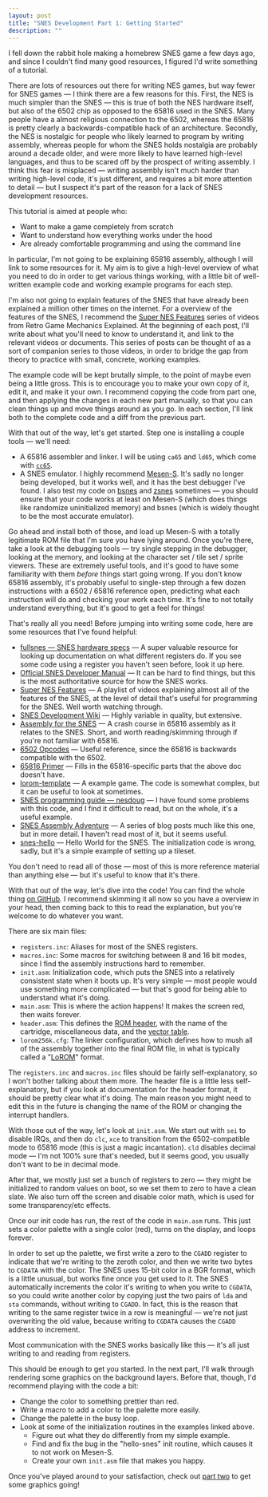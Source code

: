 ```yaml
---
layout: post
title: "SNES Development Part 1: Getting Started"
description: ""
---
```


I fell down the rabbit hole making a homebrew SNES game a few days ago, and since I couldn't find many good resources, I figured I'd write something of a tutorial.

There are lots of resources out there for writing NES games, but way fewer for SNES games — I think there are a few reasons for this. First, the NES is much simpler than the SNES — this is true of both the NES hardware itself, but also of the 6502 chip as opposed to the 65816 used in the SNES. Many people have a almost religious connection to the 6502, whereas the 65816 is pretty clearly a backwards-compatible hack of an architecture. Secondly, the NES is nostalgic for people who likely learned to program by writing assembly, whereas people for whom the SNES holds nostalgia are probably around a decade older, and were more likely to have learned high-level languages, and thus to be scared off by the prospect of writing assembly. I think this fear is misplaced — writing assembly isn't much harder than writing high-level code, it's just different, and requires a bit more attention to detail — but I suspect it's part of the reason for a lack of SNES development resources.

This tutorial is aimed at people who:

* Want to make a game completely from scratch
* Want to understand how everything works under the hood
* Are already comfortable programming and using the command line

In particular, I'm not going to be explaining 65816 assembly, although I will link to some resources for it. My aim is to give a high-level overview of what you need to do in order to get various things working, with a little bit of well-written example code and working example programs for each step.

I'm also not going to explain features of the SNES that have already been explained a million other times on the internet. For a overview of the features of the SNES, I recommend the [Super NES Features](https://www.youtube.com/watch?v=57ibhDU2SAI&list=PLHQ0utQyFw5KCcj1ljIhExH_lvGwfn6GV) series of videos from Retro Game Mechanics Explained. At the beginning of each post, I'll write about what you'll need to know to understand it, and link to the relevant videos or documents. This series of posts can be thought of as a sort of companion series to those videos, in order to bridge the gap from theory to practice with small, concrete, working examples.

The example code will be kept brutally simple, to the point of maybe even being a little gross. This is to encourage you to make your own copy of it, edit it, and make it your own. I recommend copying the code from part one, and then applying the changes in each new part manually, so that you can clean things up and move things around as you go. In each section, I'll link both to the complete code and a diff from the previous part.

With that out of the way, let's get started. Step one is installing a couple tools — we'll need:

* A 65816 assembler and linker. I will be using `ca65` and `ld65`, which come with [`cc65`](https://cc65.github.io/).
* A SNES emulator. I highly recommend [Mesen-S](https://mesen.ca/). It's sadly no longer being developed, but it works well, and it has the best debugger I've found. I also test my code on [bsnes](https://github.com/bsnes-emu/bsnes) and [zsnes](https://zsnes.com/) sometimes — you should ensure that your code works at least on Mesen-S (which does things like randomize uninitialized memory) and bsnes (which is widely thought to be the most accurate emulator).

Go ahead and install both of those, and load up Mesen-S with a totally legitimate ROM file that I'm sure you have lying around. Once you're there, take a look at the debugging tools — try single stepping in the debugger, looking at the memory, and looking at the character set / tile set / sprite viewers. These are extremely useful tools, and it's good to have some familiarity with them *before* things start going wrong. If you don't know 65816 assembly, it's probably useful to single-step through a few dozen instructions with a 6502 / 65816 reference open, predicting what each instruction will do and checking your work each time. It's fine to not totally understand everything, but it's good to get a feel for things!

That's really all you need! Before jumping into writing some code, here are some resources that I've found helpful:

* [fullsnes — SNES hardware specs](https://problemkaputt.de/fullsnes.htm) — A super valuable resource for looking up documentation on what different registers do. If you see some code using a register you haven't seen before, look it up here.
* [Official SNES Developer Manual](http://nuclear.mutantstargoat.com/articles/snes_notes/refs/snes_dev_manual1.pdf) — It can be hard to find things, but this is the most authoritative source for how the SNES works.
* [Super NES Features](https://www.youtube.com/watch?v=57ibhDU2SAI&list=PLHQ0utQyFw5KCcj1ljIhExH_lvGwfn6GV) — A playlist of videos explaining almost all of the features of the SNES, at the level of detail that's useful for programming for the SNES. Well worth watching through.
* [SNES Development Wiki](https://wiki.superfamicom.org/) — Highly variable in quality, but extensive.
* [Assembly for the SNES](https://ersanio.gitbook.io/assembly-for-the-snes/) — A crash course in 65816 assembly as it relates to the SNES. Short, and worth reading/skimming through if you're not familiar with 65816.
* [6502 Opcodes](http://www.6502.org/tutorials/6502opcodes.html) — Useful reference, since the 65816 is backwards compatible with the 6502.
* [65816 Primer](https://softpixel.com/~cwright/sianse/docs/65816NFO.HTM) — Fills in the 65816-specific parts that the above doc doesn't have.
* [lorom-template](https://github.com/pinobatch/lorom-template) — A example game. The code is somewhat complex, but it can be useful to look at sometimes.
* [SNES programming guide — nesdoug](https://nesdoug.com/2020/03/19/snes-projects/) — I have found some problems with this code, and I find it difficult to read, but on the whole, it's a useful example.
* [SNES Assembly Adventure](https://georgjz.github.io/snesaa01/) — A series of blog posts much like this one, but in more detail. I haven't read most of it, but it seems useful.
* [snes-hello](https://github.com/SlithyMatt/snes-hello) — Hello World for the SNES. The initialization code is wrong, sadly, but it's a simple example of setting up a tileset.

You don't need to read all of those — most of this is more reference material than anything else — but it's useful to know that it's there.

With that out of the way, let's dive into the code! You can find the whole thing [on GitHub](https://github.com/WesleyAC/snes-dev/tree/main/part1/src). I recommend skimming it all now so you have a overview in your head, then coming back to this to read the explanation, but you're welcome to do whatever you want.

There are six main files:

* `registers.inc`: Aliases for most of the SNES registers.
* `macros.inc`: Some macros for switching between 8 and 16 bit modes, since I find the assembly instructions hard to remember.
* `init.asm`: Initialization code, which puts the SNES into a relatively consistent state when it boots up. It's very simple — most people would use something more complicated — but that's good for being able to understand what it's doing.
* `main.asm`: This is where the action happens! It makes the screen red, then waits forever.
* `header.asm`: This defines the [ROM header](https://snesdev.mesen.ca/wiki/index.php?title=Internal_ROM_Header), with the name of the cartridge, miscellaneous data, and the [vector table](https://ersanio.gitbook.io/assembly-for-the-snes/deep-dives/vector).
* `lorom256k.cfg`: The linker configuration, which defines how to mush all of the assembly together into the final ROM file, in what is typically called a "[LoROM](https://emudev.de/q00-snes/memory-mapping-the-tale-of-lorom-and-mmio/)" format.

The `registers.inc` and `macros.inc` files should be fairly self-explanatory, so I won't bother talking about them more. The header file is a little less self-explanatory, but if you look at documentation for the header format, it should be pretty clear what it's doing. The main reason you might need to edit this in the future is changing the name of the ROM or changing the interrupt handlers.

With those out of the way, let's look at `init.asm`. We start out with `sei` to disable IRQs, and then do `clc`, `xce` to transition from the 6502-compatible mode to 65816 mode (this is just a magic incantation). `cld` disables decimal mode — I'm not 100% sure that's needed, but it seems good, you usually don't want to be in decimal mode.

After that, we mostly just set a bunch of registers to zero — they might be initialized to random values on boot, so we set them to zero to have a clean slate. We also turn off the screen and disable color math, which is used for some transparency/etc effects.

Once our init code has run, the rest of the code in `main.asm` runs. This just sets a color palette with a single color (red), turns on the display, and loops forever.

In order to set up the palette, we first write a zero to the `CGADD` register to indicate that we're writing to the zeroth color, and then we write two bytes to `CGDATA` with the color. The SNES uses 15-bit color in a BGR format, which is a little unusual, but works fine once you get used to it. The SNES automatically increments the color it's writing to when you write to `CGDATA`, so you could write another color by copying just the two pairs of `lda` and `sta` commands, without writing to `CGADD`. In fact, this is the reason that writing to the same register twice in a row is meaningful — we're not just overwriting the old value, because writing to `CGDATA` causes the `CGADD` address to increment.

Most communication with the SNES works basically like this — it's all just writing to and reading from registers.

This should be enough to get you started. In the next part, I'll walk through rendering some graphics on the background layers. Before that, though, I'd recommend playing with the code a bit:

* Change the color to something prettier than red.
* Write a macro to add a color to the palette more easily.
* Change the palette in the busy loop.
* Look at some of the initialization routines in the examples linked above.
  * Figure out what they do differently from my simple example.
  * Find and fix the bug in the "hello-snes" init routine, which causes it to not work on Mesen-S.
  * Create your own `init.asm` file that makes you happy.

Once you've played around to your satisfaction, check out [part two](/posts/snes-dev-2-background-graphics) to get some graphics going!
